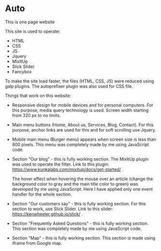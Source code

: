 # Auto 

This is one page website

This site is used to operate:
- HTML
- CSS
- JS
- Jquery
- MixItUp
- Slick Slider
- Fancybox

To make the site load faster, the files (HTML, CSS, JS) were reduced using galp plugins. The autoprefixer plugin was also used for CSS file.


Things that work on this website:
- Responsive design for mobile devices and for personal computers. For this purpose, media query technology is used. Screen width starting from 320 px to no limits.

- Main menu buttons (Home, About us, Services, Blog, Contact). For this purpose, anchor links are used for this and for soft scrolling use Jquery.

- Mobile main menu (Burger menu) appears when screen size is less than 800 pixels. This menu was completely made by me using JavaScript code. 

- Section "Our blog" - this is fully working section. The MixItUp plugin was used to operate the filter. Link to this plugin: https://www.kunkalabs.com/mixitup/docs/get-started/ .

  The hover effect when hovering the mouse over an article (change the background color to gray and the main title color to green) was developed by me using JavaScript. Here I have applied only one event handler for the whole section.

- Section "Our customers say" - this is fully working section. For this section to work, use Slick Slider. Link to this slider: https://kenwheeler.github.io/slick/ .

- Section "Frequently Asked Questions" - this is fully working section. This section was completely made by me using JavaScript code. 

- Section "Map" - this is fully working section. This section is made using iframe from Google map. 
